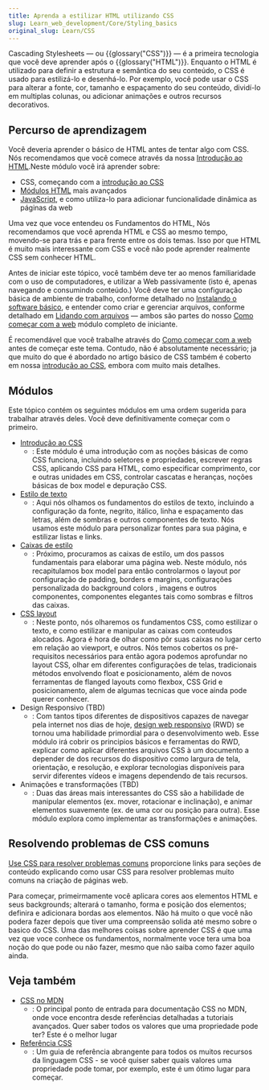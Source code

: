 ```yaml
---
title: Aprenda a estilizar HTML utilizando CSS
slug: Learn_web_development/Core/Styling_basics
original_slug: Learn/CSS
---
```


Cascading Stylesheets — ou {{glossary("CSS")}} — é a primeira tecnologia que você deve aprender após o {{glossary("HTML")}}. Enquanto o HTML é utilizado para definir a estrutura e semântica do seu conteúdo, o CSS é usado para estilizá-lo e desenhá-lo. Por exemplo, você pode usar o CSS para alterar a fonte, cor, tamanho e espaçamento do seu conteúdo, dividí-lo em multiplas colunas, ou adicionar animações e outros recursos decorativos.

## Percurso de aprendizagem

Você deveria aprender o básico de HTML antes de tentar algo com CSS. Nós recomendamos que você comece através da nossa [Introdução ao HTML](/pt-BR/docs/Learn/HTML/Introduction_to_HTML).Neste módulo você irá aprender sobre:

- CSS, começando com a [introdução ao CSS](/pt-BR/docs/Learn/CSS/First_steps)
- [Módulos HTML](/pt-BR/docs/Learn/HTML#modules) mais avançados
- [JavaScript](/pt-BR/docs/Learn/JavaScript), e como utiliza-lo para adicionar funcionalidade dinâmica as páginas da web

Uma vez que voce entendeu os Fundamentos do HTML, Nós recomendamos que você aprenda HTML e CSS ao mesmo tempo, movendo-se para trás e para frente entre os dois temas. Isso por que HTML é muito mais interessante com CSS e você não pode aprender realmente CSS sem conhecer HTML.

Antes de iniciar este tópico, você também deve ter ao menos familiaridade com o uso de computadores, e utilizar a Web passivamente (isto é, apenas navegando e consumindo conteúdo.) Você deve ter uma configuração básica de ambiente de trabalho, conforme detalhado no [Instalando o software básico](/pt-BR/docs/Learn/Getting_started_with_the_web/Installing_basic_software), e entender como criar e gerenciar arquivos, conforme detalhado em [Lidando com arquivos](/pt-BR/docs/Learn/Getting_started_with_the_web/Dealing_with_files) — ambos são partes do nosso [Como começar com a web](/pt-BR/docs/Learn/Getting_started_with_the_web) módulo completo de iniciante.

É recomendável que você trabalhe através do [Como começar com a web](/pt-BR/docs/Learn/Getting_started_with_the_web) antes de começar este tema. Contudo, não é absolutamente necessário; ja que muito do que é abordado no artigo básico de CSS também é coberto em nossa [introdução ao CSS](/pt-BR/docs/Learn/CSS/First_steps), embora com muito mais detalhes.

## Módulos

Este tópico contém os seguintes módulos em uma ordem sugerida para trabalhar através deles. Você deve definitivamente começar com o primeiro.

- [Introdução ao CSS](/pt-BR/docs/Learn/CSS/First_steps)
  - : Este módulo é uma introdução com as noções básicas de como CSS funciona, incluindo seletores e propriedades, escrever regras CSS, aplicando CSS para HTML, como especificar comprimento, cor e outras unidades em CSS, controlar cascatas e heranças, noções básicas de box model e depuração CSS.
- [Estilo de texto](/pt-BR/docs/Learn/CSS/Styling_text)
  - : Aqui nós olhamos os fundamentos do estilos de texto, incluindo a configuração da fonte, negrito, itálico, linha e espaçamento das letras, além de sombras e outros componentes de texto. Nós usamos este módulo para personalizar fontes para sua página, e estilizar listas e links.
- [Caixas de estilo](/pt-BR/docs/Learn/CSS/Building_blocks)
  - : Próximo, procuramos as caixas de estilo, um dos passos fundamentais para elaborar uma página web. Neste módulo, nós recapitulamos box model para então controlarmos o layout por configuração de padding, borders e margins, configurações personalizada do background colors , imagens e outros componentes, componentes elegantes tais como sombras e filtros das caixas.
- [CSS layout](/pt-BR/docs/Learn/CSS/CSS_layout)
  - : Neste ponto, nós olharemos os fundamentos CSS, como estilizar o texto, e como estilizar e manipular as caixas com conteudos alocados. Agora é hora de olhar como pôr suas caixas no lugar certo em relação ao viewport, e outros. Nós temos cobertos os pré-requisitos necessários para então agora podemos aprofundar no layout CSS, olhar em diferentes configurações de telas, tradicionais métodos envolvendo float e posicionamento, além de novos ferramentas de flanged layouts como flexbox, CSS Grid e posicionamento, alem de algumas tecnicas que voce ainda pode querer conhecer.
- Design Responsivo (TBD)
  - : Com tantos tipos diferentes de dispositivos capazes de navegar pela internet nos dias de hoje, [design web responsivo](/pt-BR/docs/Web/Progressive_web_apps) (RWD) se tornou uma habilidade primordial para o desenvolvimento web. Esse módulo irá cobrir os principios básicos e ferramentas do RWD, explicar como aplicar diferentes arquivos CSS à um documento a depender de dos recursos do dispositivo como largura de tela, orientação, e resolução, e explorar tecnologias disponíveis para servir diferentes vídeos e imagens dependendo de tais recursos.
- Animações e transformações (TBD)
  - : Duas das áreas mais interessantes do CSS são a habilidade de manipular elementos (ex. mover, rotacionar e inclinação), e animar elementos suavemente (ex. de uma cor ou posição para outra). Esse módulo explora como implementar as transformações e animações.

## Resolvendo problemas de CSS comuns

[Use CSS para resolver problemas comuns](/pt-BR/docs/Learn/CSS/Howto) proporcione links para seções de conteúdo explicando como usar CSS para resolver problemas muito comuns na criação de páginas web.

Para começar, primeirmamente você aplicara cores aos elementos HTML e seus backgrounds; alterará o tamanho, forma e posição dos elementos; definira e adicionara bordas aos elementos. Não há muito o que você não podera fazer depois que tiver uma compreensão solida até mesmo sobre o basico do CSS. Uma das melhores coisas sobre aprender CSS é que uma vez que voce conhece os fundamentos, normalmente voce tera uma boa noção do que pode ou não fazer, mesmo que não saiba como fazer aquilo ainda.

## Veja também

- [CSS no MDN](/pt-BR/docs/Web/CSS)
  - : O principal ponto de entrada para documentação CSS no MDN, onde voce encontra desde referências detalhadas a tutoriais avançados. Quer saber todos os valores que uma propriedade pode ter? Este é o melhor lugar
- [Referência CSS](/pt-BR/docs/Web/CSS/Reference)
  - : Um guia de referência abrangente para todos os muitos recursos da linguagem CSS - se você quiser saber quais valores uma propriedade pode tomar, por exemplo, este é um ótimo lugar para começar.
